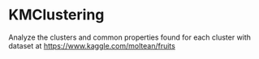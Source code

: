 # KMClustering
Analyze the clusters and common properties found for each cluster with dataset at  https://www.kaggle.com/moltean/fruits 
